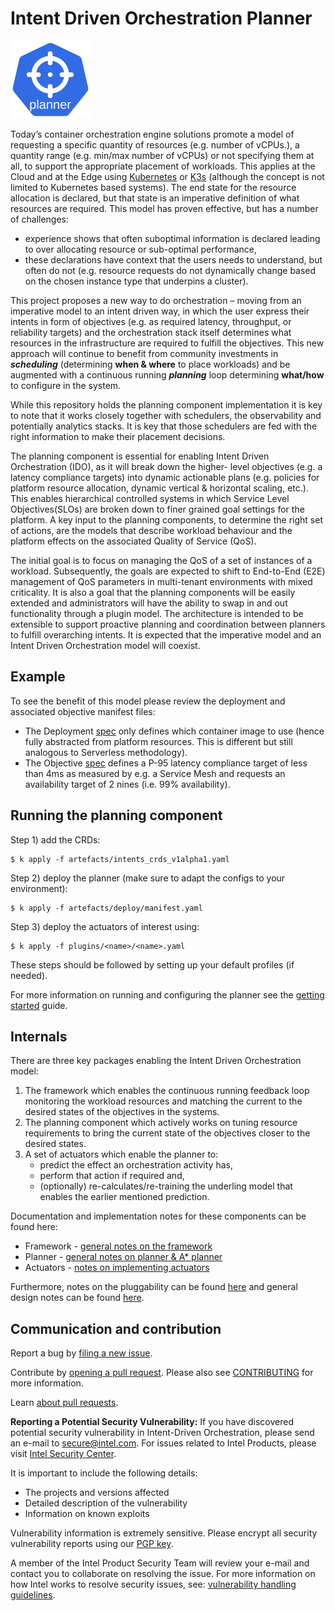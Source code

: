 

# Intent Driven Orchestration Planner

![planner.png](planner.png)

Today’s container orchestration engine solutions promote a model of requesting a specific quantity of resources (e.g.
number of vCPUs.), a quantity range (e.g. min/max number of vCPUs) or not specifying them at all, to support the
appropriate placement of workloads. This applies at the Cloud and at the Edge using [Kubernetes](https://kubernetes.io/)
or [K3s](https://k3s.io/) (although the concept is not limited to Kubernetes based systems). The end state for the
resource allocation is declared, but that state is an imperative definition of what resources are required. This model
has proven effective, but has a number of challenges:

* experience shows that often suboptimal information is declared leading to over allocating resource or sub-optimal
  performance,
* these declarations have context that the users needs to understand, but often do not (e.g. resource requests do not
  dynamically change based on the chosen instance type that underpins a cluster).

This project proposes a new way to do orchestration – moving from an imperative model to an intent driven way, in which
the user express their intents in form of objectives (e.g. as required latency, throughput, or reliability targets) and
the orchestration stack itself determines what resources in the infrastructure are required to fulfill the objectives.
This new approach will continue to benefit from community investments in  _**scheduling**_ (determining **when & where**
to place workloads) and be augmented with a continuous running **_planning_** loop determining **what/how** to configure
in the system.

While this repository holds the planning component implementation it is key to note that it works closely together with
schedulers, the observability and potentially analytics stacks. It is key that those schedulers are fed with the right
information to make their placement decisions.

The planning component is essential for enabling Intent Driven Orchestration (IDO), as it will break down the higher-
level objectives (e.g. a latency compliance targets) into dynamic actionable plans (e.g. policies for platform resource
allocation, dynamic vertical & horizontal scaling, etc.). This enables hierarchical controlled systems in which Service
Level Objectives(SLOs) are broken down to finer grained goal settings for the platform. A key input to the planning
components, to determine the right set of actions, are the models that describe workload behaviour and the platform
effects on the associated Quality of Service (QoS).

The initial goal is to focus on managing the QoS of a set of instances of a workload. Subsequently, the goals are 
expected to shift to End-to-End (E2E) management of QoS parameters in multi-tenant environments with mixed criticality.
It is also a goal that the planning components will be easily extended and administrators will have the ability to swap 
in and out functionality through a plugin model. The architecture is intended to be extensible to support  proactive 
planning and coordination between planners to fulfill overarching intents. It is expected that the imperative model and
an Intent Driven Orchestration model will coexist.

## Example

To see the benefit of this model please review the deployment and associated objective manifest files:

* The Deployment [spec](artefacts/examples/example_deployment.yaml) only defines which container image to use (hence
  fully abstracted from platform resources. This is different but still analogous to Serverless methodology).
* The Objective [spec](artefacts/examples/example_intent.yaml) defines a P-95 latency compliance target of less than
  4ms as measured by e.g. a Service Mesh and requests an availability target of 2 nines (i.e. 99% availability).

## Running the planning component

Step 1) add the CRDs:

    $ k apply -f artefacts/intents_crds_v1alpha1.yaml

Step 2) deploy the planner (make sure to adapt the configs to your environment):

    $ k apply -f artefacts/deploy/manifest.yaml

Step 3) deploy the actuators of interest using:

    $ k apply -f plugins/<name>/<name>.yaml

These steps should be followed by setting up your default profiles (if needed).

For more information on running and configuring the planner see the [getting started](docs/getting_started.md) guide.

## Internals

There are three key packages enabling the Intent Driven Orchestration model:

1. The framework which enables the continuous running feedback loop monitoring the workload resources and matching the
   current to the desired states of the objectives in the systems.
2. The planning component which actively works on tuning resource requirements to bring the current state of the
   objectives closer to the desired states.
3. A set of actuators which enable the planner to:
    * predict the effect an orchestration activity has,
    * perform that action if required and,
    * (optionally) re-calculates/re-training the underling model that enables the earlier mentioned prediction.

Documentation and implementation notes for these components can be found here:

* Framework - [general notes on the framework](docs/framework.md)
* Planner - [general notes on planner & A* planner](docs/planner.md)
* Actuators - [notes on implementing actuators](docs/actuators.md)

Furthermore, notes on the pluggability can be found [here](docs/pluggability.md) and general design notes can be
found [here](docs/design_doc.md).

## Communication and contribution

Report a bug by [filing a new issue](https://github.com/intel/Intent-Driven-Orchestration/issues).

Contribute by [opening a pull request](https://github.com/intel/Intent-Driven-Orchestration/pulls). Please also see
[CONTRIBUTING](CONTRIBUTING.md) for more information.

Learn [about pull requests](https://help.github.com/articles/using-pull-requests/).

**Reporting a Potential Security Vulnerability:** If you have discovered potential security vulnerability in
Intent-Driven Orchestration, please send an e-mail to secure@intel.com. For issues related to Intel Products, please
visit [Intel Security Center](https://security-center.intel.com).

It is important to include the following details:

* The projects and versions affected
* Detailed description of the vulnerability
* Information on known exploits

Vulnerability information is extremely sensitive. Please encrypt all security vulnerability reports using our
[PGP key](https://www.intel.com/content/www/us/en/security-center/pgp-public-key.html).

A member of the Intel Product Security Team will review your e-mail and contact you to collaborate on resolving the
issue. For more information on how Intel works to resolve security issues, see:
[vulnerability handling guidelines](https://www.intel.com/content/www/us/en/security-center/vulnerability-handling-guidelines.html).
